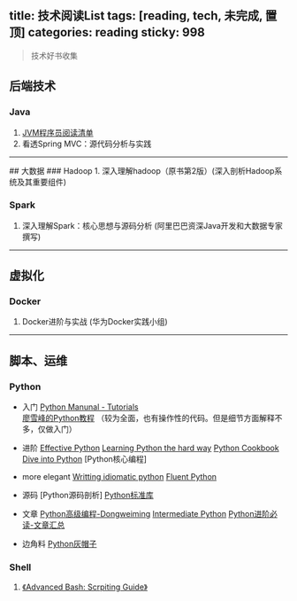 title: 技术阅读List
tags: [reading, tech, 未完成, 置顶]
categories: reading
sticky: 998
---



> 技术好书收集



## 后端技术
### Java
1. [JVM程序员阅读清单](http://blog.jobbole.com/15342/#rd?sukey=69cca48b20c586694c596bd1a0df2b47d3aba2f8e9dadb8c89b4ac2fc1a2e28467be2f83b76ced3f1e6b6a7238bd3343)
2. 看透Spring MVC：源代码分析与实践 

<!--more-->
<hr/>
## 大数据
### Hadoop
1. 深入理解hadoop（原书第2版）(深入剖析Hadoop系统及其重要组件)

### Spark
1. 深入理解Spark：核心思想与源码分析 (阿里巴巴资深Java开发和大数据专家撰写)

<hr/>

## 虚拟化
### Docker
1. Docker进阶与实战 (华为Docker实践小组)

<hr/>

## 脚本、运维
### Python
- 入门
    [Python Manunal - Tutorials](https://docs.python.org/3/tutorial/    )   
    [廖雪峰的Python教程](http://www.liaoxuefeng.com/wiki/0014316089557264a6b348958f449949df42a6d3a2e542c000) （较为全面，也有操作性的代码。但是细节方面解释不多，仅做入门）

- 进阶
    [Effective Python](http://www.effectivepython.com/)
    [Learning Python the hard way](http://learnpythonthehardway.org/book/)
    [Python Cookbook](http://python3-cookbook.readthedocs.org/zh_CN/latest/)
    [Dive into Python](http://www.diveintopython3.net/table-of-contents.html)
    [Python核心编程]

- more elegant
    [Writting idiomatic python](https://www.jeffknupp.com/writing-idiomatic-python-ebook/)
    [Fluent Python](http://www.amazon.cn/gp/product/1491946008/ref=as_li_ss_tl?ie=UTF8&camp=536&creative=3132&creativeASIN=1491946008&linkCode=as2&tag=flamingtop-23)

- 源码
    [Python源码剖析]
    [Python标准库](https://docs.python.org/3/library/index.html)

- 文章
    [Python高级编程-Dongweiming](http://dongweiming.github.io/Expert-Python/#1)
    [Intermediate Python](http://book.pythontips.com/en/latest/index.html)
    [Python进阶必读-文章汇总](http://dongweiming.github.io/blog/archives/pythonjin-jie-bi-du-hui-zong/)

- 边角料
    [Python灰帽子](https://book.douban.com/subject/6025284/)

### Shell
1. [《Advanced Bash: Scrpiting Guide》](http://www.tldp.org/LDP/abs/html/)





